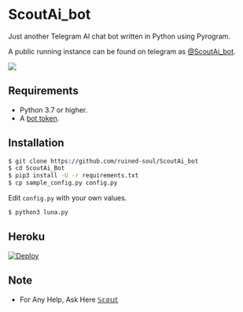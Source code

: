 # ScoutAi_bot
Just another Telegram AI chat bot written in Python using Pyrogram.

A public running instance can be found on telegram as [@ScoutAi_bot](https://t.me/ScoutAi_bot).

<img src="https://telegra.ph/file/54723ee15777014195829.jpg">

## Requirements

- Python 3.7 or higher.
- A [bot token](//t.me/botfather).


## Installation

```sh
$ git clone https://github.com/ruined-soul/ScoutAi_bot
$ cd ScoutAi_Bot
$ pip3 install -U -r requirements.txt
$ cp sample_config.py config.py
```
Edit `config.py` with your own values.
```sh
$ python3 luna.py
```


## Heroku

[![Deploy](https://www.herokucdn.com/deploy/button.svg)](https://heroku.com/deploy?template=https://github.com/ruined-soul/ScoutAi_bot)


## Note

- For Any Help, Ask Here [𝕊𝕔𝕠𝕦𝕥](https://t.me/AssistOfficial)
